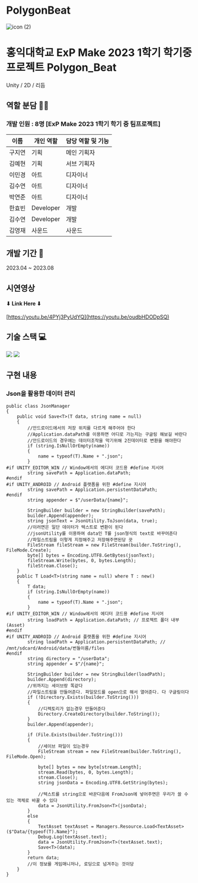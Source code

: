 # PolygonBeat
![icon (2)](https://github.com/user-attachments/assets/e23a8022-588d-4ec1-9902-1c58c6b439c2)

# 홍익대학교 ExP Make 2023 1학기 학기중 프로젝트 Polygon_Beat
Unity / 2D / 리듬

## 역할 분담 🧑‍💻
### 개발 인원 : 8명 [ExP Make 2023 1학기 학기 중 팀프로젝트]
| 이름 | 개인 역할 | 담당 역할 및 기능 |
| ------ | ---------- | ------ |
| 구지연 | 기획 | 메인 기획자 |
| 김예현 | 기획 | 서브 기획자 |
| 이민경 | 아트 | 디자이너 |
| 김수연 | 아트 | 디자이너 |
| 박연준 | 아트 | 디자이너 |
| 한효빈 | Developer | 개발 |
| 김수연 | Developer | 개발 |
| 김영재 | 사운드 | 사운드 |

## 개발 기간 📅
2023.04 ~ 2023.08

## 시연영상 
#### ⬇ Link Here ⬇
[https://youtu.be/4PYj3PyUdYQ](https://youtu.be/oudbHDODpSQ)
 
## 기술 스택 💻
<img src="https://img.shields.io/badge/Unity-FFFFFF?style=for-the-badge&logo=Unity&logoColor=black">
<img src="https://img.shields.io/badge/csharp-512BD4?style=for-the-badge&logo=csharp&logoColor=white">

## 구현 내용

### Json을 활용한 데이터 관리
```{cpp}
public class JsonManager
{
    public void Save<T>(T data, string name = null)
    {
        //안드로이드에서의 저장 위치를 다르게 해주어야 한다
        //Application.dataPath를 이용하면 어디로 가는지는 구글링 해보길 바란다
        //안드로이드의 경우에는 데이터조작을 막기위해 2진데이터로 변환을 해야한다
        if (string.IsNullOrEmpty(name))
        {
            name = typeof(T).Name + ".json";
        }
#if UNITY_EDITOR_WIN // Window에서의 에디터 코드용 #define 지시어
        string savePath = Application.dataPath;
#endif
#if UNITY_ANDROID // Android 플랫폼을 위한 #define 지시어
        string savePath = Application.persistentDataPath;
#endif
        string appender = $"/userData/{name}";

        StringBuilder builder = new StringBuilder(savePath);
        builder.Append(appender);
        string jsonText = JsonUtility.ToJson(data, true);
        //이러면은 일단 데이터가 텍스트로 변환이 된다
        //jsonUtility를 이용하여 data인 T를 json형식의 text로 바꾸어준다
        //파일스트림을 이렇게 지정해주고 저장해주면된당 끗
        FileStream fileStream = new FileStream(builder.ToString(), FileMode.Create);
        byte[] bytes = Encoding.UTF8.GetBytes(jsonText);
        fileStream.Write(bytes, 0, bytes.Length);
        fileStream.Close();
    }
    public T Load<T>(string name = null) where T : new()
    {
        T data;
        if (string.IsNullOrEmpty(name))
        {
            name = typeof(T).Name + ".json";
        }
#if UNITY_EDITOR_WIN // Window에서의 에디터 코드용 #define 지시어
        string loadPath = Application.dataPath; // 프로젝트 폴더 내부(Asset)
#endif
#if UNITY_ANDROID // Android 플랫폼을 위한 #define 지시어
        string loadPath = Application.persistentDataPath; // /mnt/sdcard/Android/data/번들이름/files
#endif
        string directory = "/userData";
        string appender = $"/{name}";

        StringBuilder builder = new StringBuilder(loadPath);
        builder.Append(directory);
        //위까지는 세이브랑 똑같다
        //파일스트림을 만들어준다. 파일모드를 open으로 해서 열어준다. 다 구글링이다
        if (!Directory.Exists(builder.ToString()))
        {
            //디렉토리가 없는경우 만들어준다
            Directory.CreateDirectory(builder.ToString());
        }
        builder.Append(appender);

        if (File.Exists(builder.ToString()))
        {
            //세이브 파일이 있는경우
            FileStream stream = new FileStream(builder.ToString(), FileMode.Open);

            byte[] bytes = new byte[stream.Length];
            stream.Read(bytes, 0, bytes.Length);
            stream.Close();
            string jsonData = Encoding.UTF8.GetString(bytes);

            //텍스트를 string으로 바꾼다음에 FromJson에 넣어주면은 우리가 쓸 수 있는 객체로 바꿀 수 있다
            data = JsonUtility.FromJson<T>(jsonData);
        }
        else
        {
            TextAsset textAsset = Managers.Resource.Load<TextAsset>($"Data/{typeof(T).Name}");
            Debug.Log(textAsset.text);
            data = JsonUtility.FromJson<T>(textAsset.text);
            Save<T>(data);
        }
        return data;
        //이 정보를 게임매니저나, 로딩으로 넘겨주는 것이당
    }
}
```
